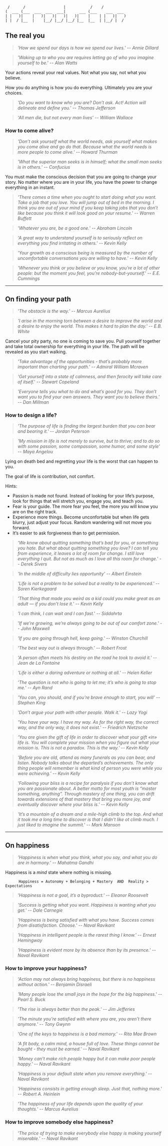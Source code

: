 
                                                      
	 /      /                 |           /    /          
	(  ___ (___  ___  ___  ___|      ___ (___    ___  ___ 
	| |   )|    |   )|   )|   )|   )|    |    | |   )|   )
	| |  / |__  |    |__/ |__/ |__/ |__  |__  | |__/ |  / 
		

## The real you

<!--
[fazer links para quase todo o livro, se e introducao devia estar relacionado com o resto.]

> *'It is better to be hated for what you are than to be loved for what you are not.' -- André Gide*
- unemployment makes you unhappy. dot.
- do u want ur daughter to date somebody like u?
- There is no coming to consciousness without pain. People will do anything, no matter how absurd, in order to avoid facing their own soul. to be real you need to be vulnerable
-->

> *'How we spend our days is how we spend our lives.' -- Annie Dillard*

> *'Waking up to who you are requires letting go of who you imagine yourself to be.' -- Alan Watts*

Your actions reveal your real values. Not what you say, not what you believe.

How you do anything is how you do everything. Ultimately you are your choices.

> *'Do you want to know who you are? Don’t ask. Act! Action will delineate and define you.' -- Thomas Jefferson*

> *'All men die, but not every man lives' -- William Wallace*

### How to come alive?

> *'Don’t ask yourself what the world needs, ask yourself what makes you come alive and go do that. Because what the world needs is more people to come alive.' -- Howard Thurman*

> *'What the superior man seeks is in himself; what the small man seeks is in others.' -- Confucius*

You must make the conscious decision that you are going to change your story. No matter where you are in your life, you have the power to change everything in an instant.

> *'There comes a time when you ought to start doing what you want. Take a job that you love. You will jump out of bed in the morning. I think you are out of your mind if you keep taking jobs that you don’t like because you think it will look good on your resume.' -- Warren Buffett*

> *'Whatever you are, be a good one.' -- Abraham Lincoln*

> *'A great way to understand yourself is to seriously reflect on everything you find irritating in others.' -- Kevin Kelly*

> *'Your growth as a conscious being is measured by the number of uncomfortable conversations you are willing to have.' -- Kevin Kelly*

> *'Whenever you think or you believe or you know, you’re a lot of other people: but the moment you feel, you’re nobody-but-yourself.' -- E.E. Cummings*






---
## On finding your path

> *'The obstacle is the way.' -- Marcus Aurelius*

> *'I arise in the morning torn between a desire to improve the world and a desire to enjoy the world. This makes it hard to plan the day.' -- E.B. White*

Cancel your pity party, no one is coming to save you. Pull yourself together and take total ownership for everything in your life. The path will be revealed as you start walking.

> *'Take advantage of the opportunities - that’s probably more important than charting your path.' -- Admiral William Mcraven*

> *'Get yourself into a state of calmness, and then ferocity will take care of itself.' -- Stewart Copeland*

> *'Everyone tells you what to do and what’s good for you. They don’t want you to find your own answers. They want you to believe theirs.' -- Dan Millman*

### How to design a life?

> *'The purpose of life is finding the largest burden that you can bear and bearing it.' -- Jordan Peterson*

> *'My mission in life is not merely to survive, but to thrive; and to do so with some passion, some compassion, some humor, and some style' -- Maya Angelou*

Lying on death bed and regretting your life is the worst that can happen to you.

The goal of life is contribution, not comfort.

Hints:

- Passion is made not found. Instead of looking for your life’s purpose, look for things that will stretch you, engage you, and teach you.
- Fear is your guide. The more fear you feel, the more you will know you are on the right track.  
- Experience more things. Become unconfortable but when life gets blurry, just adjust your focus. Random wandering will not move you forward.
- It’s easier to ask forgiveness than to get permission.  

> *'We know about quitting something that’s bad for you, or something you hate. But what about quitting something you love? I can tell you from experience, it leaves a lot of room for change. I still love everything I quit. But not as much as I love all this room for change.' -- Derek Sivers*

<!--
- “We must suffer one of two pains, either the pain of discipline or the pain of regret and disappointment.”
- Best Effort + Surrender = DESTINY

1. Put Your Happiness Before Goals
4. Focus on Financial Freedom First
5. Pick One Thing and Stick With it to Completion
-->

> *'In the middle of difficulty lies opportunity' -- Albert Einstein*

> *'Life is not a problem to be solved but a reality to be experienced.' -- Soren Kierkegaard*

> *'That thing that made you weird as a kid could you make great as an adult — if you don’t lose it.' -- Kevin Kelly*

> *'I can think, I can wait and I can fast.' -- Siddahrta*

> *'If we’re growing, we’re always going to be out of our comfort zone.' -- John Maxwell*

> *'If you are going through hell, keep going.' -- Winston Churchill*

> *'The best way out is always through.' -- Robert Frost*

> *'A person often meets his destiny on the road he took to avoid it.' -- Jean de La Fontaine*

> *'Life is either a daring adventure or nothing at all.' -- Helen Keller*

> *'The question is not who is going to let me; it’s who is going to stop me.' -- Ayn Rand*

> *'You can, you should, and if you’re brave enough to start, you will' -- Stephen King*

> *'Don’t argue your path with other people. Walk it.' -- Lazy Yogi*

> *'You have your way. I have my way. As for the right way, the correct way, and the only way, it does not exist.' -- Friedrich Nietzsche*

> *'You are given the gift of life in order to discover what your gift «in» life is. You will complete your mission when you figure out what your mission is. This is not a paradox. This is the way.' -- Kevin Kelly*

> *'Before you are old, attend as many funerals as you can bear, and listen. Nobody talks about the departed’s achievements. The only thing people will remember is what kind of person you were while you were achieving.' -- Kevin Kelly*

> *'Following your bliss is a recipe for paralysis if you don’t know what you are passionate about. A better motto for most youth is “master something, anything”. Through mastery of one thing, you can drift towards extensions of that mastery that bring you more joy, and eventually discover where your bliss is.' -- Kevin Kelly*

> *'It’s a mountain of a dream and a mile-high climb to the top. And what it took me a long time to discover is that I didn’t like ot climb much. I just liked to imagine the summit.' -- Mark Manson*






---
## On happiness

<!--
- Regrets of the dying: Don’t ignore your dreams; don’t work too much; say what you think; cultivate friendships; be happy.
- High expectations make you miserable, expectations nowadays are more and more triggered by top of hierarchy being more exposed.
- Focus on internal fulfillment not external success
- Happiness is outside of my comfort zone.
- I’m a straight capitalist-meritocratist, entirely driven by gratitude.
-->

> *'Happiness is when what you think, what you say, and what you do are in harmony.' --  Mahatma Gandhi*

Happiness is a *mind* state where nothing is missing.

          Happiness = Autonomy + Belonging + Mastery  AND  Reality > Expectations

> *'Happiness is not a goal, it’s a byproduct.' -- Eleanor Roosevelt*

> *'Success is getting what you want. Happiness is wanting what you get.' -- Dale Carnegie*

> *'Happiness is being satisfied with what you have. Success comes from disatisfaction. Choose.' -- Naval Ravikant*

> *'Happiness in intelligent people is the rarest thing I know.' -- Ernest Hemingway*

> *'Happiness is evident more by its absence than by its presence.' -- Naval Ravikant*

### How to improve your happiness?

> *'Action may not always bring happiness, but there is no happiness without action.' -- Benjamin Disraeli*

> *'Many people lose the small joys in the hope for the big happiness.' -- Pearl S. Buck*

> *'The rise is always better than the peak.' -- Jim Jefferies*

> *'The minute you’re satisfied with where you are, you aren’t there anymore.' -- Tony Gwynn*

> *'One of the keys to happiness is a bad memory.' -- Rita Mae Brown*

> *'A fit body, a calm mind, a house full of love. These things cannot be bought - they must be earned.' -- Naval Ravikant*

> *'Money can't make rich people happy but it can make poor people happy.' -- Naval Ravikant*

> *'Happiness is your default state when you remove everything.' -- Naval Ravikant*

> *'Happiness consists in getting enough sleep. Just that, nothing more.' -- Robert A. Heinlein*

> *'The happiness of your life depends upon the quality of your thoughts.' -- Marcus Aurelius*

### How to improve somebody else happiness?

> *'The price of trying to make everybody else happy is making yourself miserable.' -- Naval Ravikant*